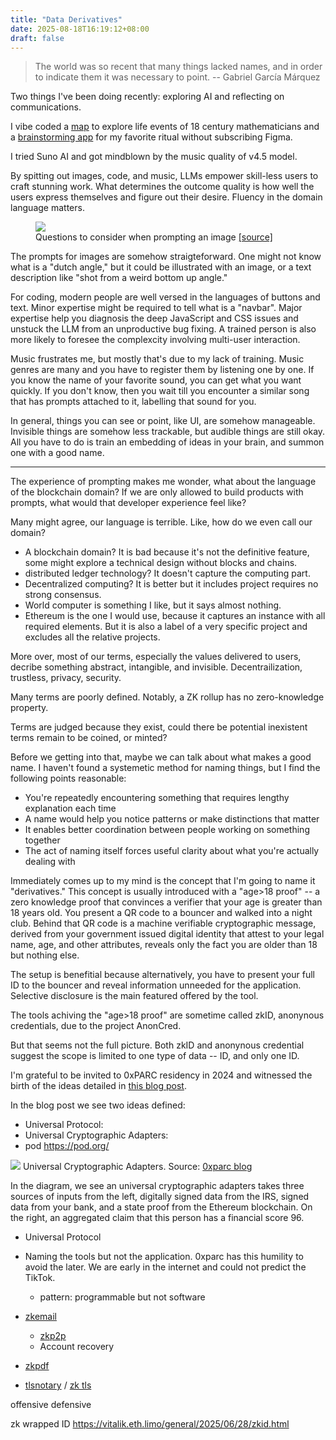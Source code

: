 ```yaml
---
title: "Data Derivatives"
date: 2025-08-18T16:19:12+08:00
draft: false
---
```


> The world was so recent that many things lacked names, and in order to indicate them it was necessary to point.
> -- Gabriel García Márquez

Two things I've been doing recently: exploring AI and reflecting on communications.

I vibe coded a [map](https://chihchengliang.github.io/scimap/) to explore life events of 18 century mathematicians and a [brainstorming app](https://brainstorm-claude-d1vhb9vpv-chih-cheng-liangs-projects.vercel.app/) for my favorite ritual without subscribing Figma.

I tried Suno AI and got mindblown by the music quality of v4.5 model.

By spitting out images, code, and music, LLMs empower skill-less users to craft stunning work. What determines the outcome quality is how well the users express themselves and figure out their desire. Fluency in the domain language matters. 

<figure>
  <img src="image_prompt.png" >
  <figcaption>
  Questions to consider when prompting an image 
  <a target="_blank" href="https://dallery.gallery/wp-content/uploads/2022/07/The-DALL%C2%B7E-2-prompt-book-v1.02.pdf
  ">[source]</a>
  </figcaption>
</figure>


The prompts for images are somehow straigteforward. One might not know what is a "dutch angle," but it could be illustrated with an image, or a text description like "shot from a weird bottom up angle."

For coding, modern people are well versed in the languages of buttons and text. Minor expertise might be required to tell what is a "navbar". Major expertise help you diagnosis the deep JavaScript and CSS issues and unstuck the LLM from an unproductive bug fixing. A trained person is also more likely to foresee the complexcity involving multi-user interaction.

Music frustrates me, but mostly that's due to my lack of training. Music genres are many and you have to register them by listening one by one. If you know the name of your favorite sound, you can get what you want quickly. If you don't know, then you wait till you encounter a similar song that has prompts attached to it, labelling that sound for you.

In general, things you can see or point, like UI, are somehow manageable. Invisible things are somehow less trackable, but audible things are still okay. All you have to do is train an embedding of ideas in your brain, and summon one with a good name.

---

The experience of prompting makes me wonder, what about the language of the blockchain domain? If we are only allowed to build products with prompts, what would that developer experience feel like?

Many might agree, our language is terrible. Like, how do we even call our domain? 

- A blockchain domain? It is bad because it's not the definitive feature, some might explore a technical design without blocks and chains.
- distributed ledger technology? It doesn't capture the computing part.
- Decentralized computing? It is better but it includes project requires no strong consensus.
- World computer is something I like, but it says almost nothing.
- Ethereum is the one I would use, because it captures an instance with all required elements. But it is also a label of a very specific project and excludes all the relative projects.

More over, most of our terms, especially the values delivered to users, decribe something abstract, intangible, and invisible. Decentrailization, trustless, privacy, security.

Many terms are poorly defined. Notably, a ZK rollup has no zero-knowledge property.

Terms are judged because they exist, could there be potential inexistent terms remain to be coined, or minted?

Before we getting into that, maybe we can talk about what makes a good name. I haven't found a systemetic method for naming things, but I find the following points reasonable:

- You're repeatedly encountering something that requires lengthy explanation each time
- A name would help you notice patterns or make distinctions that matter
- It enables better coordination between people working on something together
- The act of naming itself forces useful clarity about what you're actually dealing with

Immediately comes up to my mind is the concept that I'm going to name it "derivatives." This concept is usually introduced with a "age>18 proof" -- a zero knowledge proof that convinces a verifier that your age is greater than 18 years old. You present a QR code to a bouncer and walked into a night club. Behind that QR code is a machine verifiable cryptographic message, derived from your government issued digital identity that attest to your legal name, age, and other attributes, reveals only the fact you are older than 18 but nothing else.

The setup is benefitial because alternatively, you have to present your full ID to the bouncer and reveal information unneeded for the application. Selective disclosure is the main featured offered by the tool.

The tools achiving the "age>18 proof" are sometime called zkID, anonynous credentials, due to the project AnonCred.

But that seems not the full picture. Both zkID and anonynous credential suggest the scope is limited to one type of data -- ID, and only one ID.

I'm grateful to be invited to 0xPARC residency in 2024 and witnessed the birth of the ideas detailed in [this blog post](https://0xparc.org/blog/programmable-cryptography-1).

In the blog post we see two ideas defined:
- Universal Protocol:
- Universal Cryptographic Adapters:
- pod https://pod.org/

![](https://0xparc.org/static/universal_adapter.png)
Universal Cryptographic Adapters. Source: [0xparc blog](https://0xparc.org/blog/programmable-cryptography-1)

In the diagram, we see an universal cryptographic adapters takes three sources of inputs from the left, digitally signed data from the IRS, signed data from your bank, and a state proof from the Ethereum blockchain. On the right, an aggregated claim that this person has a financial score 96.

- Universal Protocol
- Naming the tools but not the application. 0xparc has this humility to avoid the later. We are early in the internet and could not predict the TikTok.
  - pattern: programmable but not software


- [zkemail](https://zk.email/)
  - [zkp2p](https://www.zkp2p.xyz/)
  - Account recovery
- [zkpdf](https://pse.dev/blog/zkpdf-unlocking-verifiable-data)
- [tlsnotary](https://tlsnotary.org/) / [zk tls](https://github.com/the3cloud/zktls)


offensive defensive


zk wrapped ID https://vitalik.eth.limo/general/2025/06/28/zkid.html